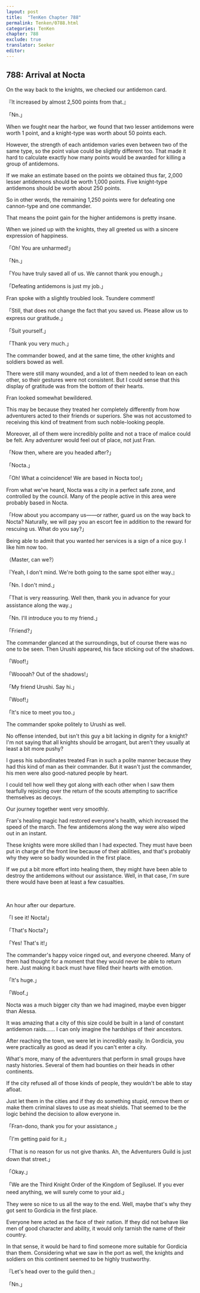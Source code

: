 ```yaml
---
layout: post
title:  "TenKen Chapter 788"
permalink: Tenken/0788.html
categories: TenKen
chapter: 788
exclude: true
translator: Seeker
editor: 
---
```

<h2 id="ch788">788: Arrival at Nocta</h2>

<p>On the way back to the knights, we checked our antidemon card.</p>

<p>『It increased by almost 2,500 points from that.』</p>
<p>「Nn.」</p>

<p>When we fought near the harbor, we found that two lesser antidemons were worth 1 point, and a knight-type was worth about 50 points each.</p>

<p>However, the strength of each antidemon varies even between two of the same type, so the point value could be slightly different too. That made it hard to calculate exactly how many points would be awarded for killing a group of antidemons.</p>

<p>If we make an estimate based on the points we obtained thus far, 2,000 lesser antidemons should be worth 1,000 points. Five knight-type antidemons should be worth about 250 points.</p>

<p>So in other words, the remaining 1,250 points were for defeating one cannon-type and one commander.</p>

<p>That means the point gain for the higher antidemons is pretty insane.</p>

<p>When we joined up with the knights, they all greeted us with a sincere expression of happiness.</p>

<p>「Oh! You are unharmed!」</p>
<p>「Nn.」</p>
<p>「You have truly saved all of us. We cannot thank you enough.」</p>
<p>「Defeating antidemons is just my job.」</p>

<p>Fran spoke with a slightly troubled look. Tsundere comment!</p>

<p>「Still, that does not change the fact that you saved us. Please allow us to express our gratitude.」</p>
<p>「Suit yourself.」</p>
<p>「Thank you very much.」</p>

<p>The commander bowed, and at the same time, the other knights and soldiers bowed as well.</p>

<p>There were still many wounded, and a lot of them needed to lean on each other, so their gestures were not consistent. But I could sense that this display of gratitude was from the bottom of their hearts.</p>
 
<p>Fran looked somewhat bewildered.</p>

<p>This may be because they treated her completely differently from how adventurers acted to their friends or superiors. She was not accustomed to receiving this kind of treatment from such noble-looking people.</p>

<p>Moreover, all of them were incredibly polite and not a trace of malice could be felt. Any adventurer would feel out of place, not just Fran.</p>

<p>「Now then, where are you headed after?」</p>
<p>「Nocta.」</p>
<p>「Oh! What a coincidence! We are based in Nocta too!」</p>

<p>From what we've heard, Nocta was a city in a perfect safe zone, and controlled by the council. Many of the people active in this area were probably based in Nocta.</p>

<p>「How about you accompany us――or rather, guard us on the way back to Nocta? Naturally, we will pay you an escort fee in addition to the reward for rescuing us. What do you say?」</p>

<p>Being able to admit that you wanted her services is a sign of a nice guy. I like him now too.</p>

<p>（Master, can we?）</p>
<p>『Yeah, I don't mind. We're both going to the same spot either way.』</p>
<p>「Nn. I don't mind.」</p>
<p>「That is very reassuring. Well then, thank you in advance for your assistance along the way.」</p>
<p>「Nn. I'll introduce you to my friend.」</p>
<p>「Friend?」</p>

<p>The commander glanced at the surroundings, but of course there was no one to be seen. Then Urushi appeared, his face sticking out of the shadows.</p>

<p>「Woof!」</p>
<p>「Woooah? Out of the shadows!」</p>
<p>「My friend Urushi. Say hi.」</p>
<p>「Woof!」</p>
<p>「It's nice to meet you too.」</p>

<p>The commander spoke politely to Urushi as well.</p>

<p>No offense intended, but isn't this guy a bit lacking in dignity for a knight? I'm not saying that all knights should be arrogant, but aren't they usually at least a bit more pushy?</p>

<p>I guess his subordinates treated Fran in such a polite manner because they had this kind of man as their commander. But it wasn't just the commander, his men were also good-natured people by heart.</p>

<p>I could tell how well they got along with each other when I saw them tearfully rejoicing over the return of the scouts attempting to sacrifice themselves as decoys.</p>

<p>Our journey together went very smoothly.</p>

<p>Fran's healing magic had restored everyone's health, which increased the speed of the march. The few antidemons along the way were also wiped out in an instant.</p>

<p>These knights were more skilled than I had expected. They must have been put in charge of the front line because of their abilities, and that's probably why they were so badly wounded in the first place.</p>

<p>If we put a bit more effort into healing them, they might have been able to destroy the antidemons without our assistance. Well, in that case, I'm sure there would have been at least a few casualties.</p>


<br>
<p>An hour after our departure.</p>

<p>「I see it! Nocta!」</p>
<p>「That's Nocta?」</p>
<p>「Yes! That's it!」</p>

<p>The commander's happy voice ringed out, and everyone cheered. Many of them had thought for a moment that they would never be able to return here. Just making it back must have filled their hearts with emotion.</p>

<p>「It's huge.」</p>
<p>「Woof.」</p>

<p>Nocta was a much bigger city than we had imagined, maybe even bigger than Alessa.</p>

<p>It was amazing that a city of this size could be built in a land of constant antidemon raids…… I can only imagine the hardships of their ancestors.</p>

<p>After reaching the town, we were let in incredibly easily. In Gordicia, you were practically as good as dead if you can't enter a city.</p>

<p>What's more, many of the adventurers that perform in small groups have nasty histories. Several of them had bounties on their heads in other continents.</p>

<p>If the city refused all of those kinds of people, they wouldn't be able to stay afloat.</p>

<p>Just let them in the cities and if they do something stupid, remove them or make them criminal slaves to use as meat shields. That seemed to be the logic behind the decision to allow everyone in.</p>

<p>「Fran-dono, thank you for your assistance.」</p>
<p>「I'm getting paid for it.」</p>
<p>「That is no reason for us not give thanks. Ah, the Adventurers Guild is just down that street.」</p>
<p>「Okay.」</p>
<p>「We are the Third Knight Order of the Kingdom of Segilusel. If you ever need anything, we will surely come to your aid.」</p>

<p>They were so nice to us all the way to the end. Well, maybe that's why they got sent to Gordicia in the first place.</p>

<p>Everyone here acted as the face of their nation. If they did not behave like men of good character and ability, it would only tarnish the name of their country.</p>

<p>In that sense, it would be hard to find someone more suitable for Gordicia than them. Considering what we saw in the port as well, the knights and soldiers on this continent seemed to be highly trustworthy.</p>

<p>『Let's head over to the guild then.』</p>
<p>「Nn.」</p>



